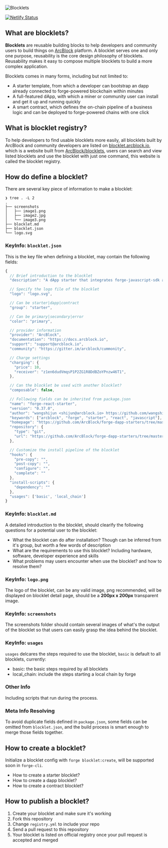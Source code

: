 ![Blocklets](https://www.arcblock.io/.netlify/functions/badge/?text=Blocklets)

[![Netlify Status](https://api.netlify.com/api/v1/badges/e5a09e68-ebdb-4115-aa55-1d9b05e2f150/deploy-status)](https://app.netlify.com/sites/blocklets/deploys)

## What are blocklets?

**Blocklets** are reusable building blocks to help developers and community users to build things on [ArcBlock](https://www.arcblock.io) platform. A blocklet serves one and only one purpose, reusability is the core design philosophy of blocklets. Reusability makes it easy to compose multiple blocklets to build a more complex application.

Blocklets comes in many forms, including but not limited to:

- A starter template, from which a developer can bootstrap an dapp already connected to forge-powered blockchain within minutes
- A full-featured dApp, with which a miner or community user can install and get it up and running quickly
- A smart contract, which defines the on-chain pipeline of a business logic and can be deployed to forge-powered chains with one click

## What is blocklet registry?

To help developers to find usable blocklets more easily, all blocklets built by ArcBlock and community developers are listed on [blocklet.arcblock.io](https://blocklet.arcblock.io), which is a website built from [ArcBlock/blocklets](https://github.com/arcblock/blocklets), users can search and view listed blocklets and use the blocklet with just one command, this website is called the blocklet registry.

## How do define a blocklet?

There are several key piece of information to make a blocklet:

```shell
❯ tree . -L 2
.
├── screenshots
│   ├── image1.png
│   ├── image2.jpg
│   └── image3.png
├── blocklet.md
├── blocklet.json
└── logo.svg
```

### KeyInfo: `blocklet.json`

This is the key file when defining a blocklet, may contain the following fields:

```javascript
{
  // Brief introduction to the blocklet
  "description": "A dApp starter that integrates forge-javascript-sdk and create-react-app",

  // Specify the logo file of the blocklet
  "logo": "logo.svg",

  // Can be starter|dapp|contract
  "group": "starter",

  // Can be primary|secondary|error
  "color": "primary",

  // provider information
  "provider": "ArcBlock",
  "documentation": "https://docs.arcblock.io",
  "support": "support@arcblock.io",
  "community": "https://gitter.im/arcblock/cummonity",

  // Charge settings
  "charging": {
    "price": 10,
    "receiver": "z1en6dudVmqsP1P2ZG1R8DdBZoYPnzw46T1",
  },

  // Can the blocklet be used with another blocklet?
  "composable": false,

  // Following fields can be inherited from package.json
  "name": "forge-react-starter",
  "version": "0.37.0",
  "author": "wangshijun <shijun@arcblock.io> https://github.com/wangshijun",
  "keywords": ["arcblock", "forge", "starter", "react", "javascript"],
  "homepage": "https://github.com/ArcBlock/forge-dapp-starters/tree/master/packages/forge-react-starter",
  "repository": {
    "type": "git",
    "url": "https://github.com/ArcBlock/forge-dapp-starters/tree/master/packages/forge-react-starter"
  },

  // Customize the install pipeline of the blocklet
  "hooks": {
    "pre-copy": "",
    "post-copy": "",
    "configure": "",
    "complete": ""
  },
  "install-scripts": {
    "dependency": ""
  },
  "usages": ['basic', 'local_chain']
}
```

### KeyInfo: `blocklet.md`

A detailed introduction to the blocklet, should clearify the following questions for a potential user to the blocklet:

- What the blocklet can do after installation? Though can be inferred from it's group, but worth a few words of description
- What are the requirements to use this blocklet? Including hardware, software, developer experience and skills
- What problems may users encounter when use the blocklet? and how to resolve them?

### KeyInfo: `logo.png`

The logo of the blocklet, can be any valid image, png recommended, will be displayed on blocklet detail page, should be a **200px x 200px** transparent image.

### KeyInfo: `screenshots`

The screenshots folder should contain several images of what's the output of the blocklet so that users can easily grasp the idea behind the blocklet.

### KeyInfo: `usages`

`usages` delcares the steps required to use the blocklet, `basic` is default to all blocklets, currently:

- basic: the basic steps required by all blocklets
- local_chain: include the steps starting a local chain by forge

### Other Info

Including scripts that run during the process.

### Meta Info Resolving

To avoid duplicate fields defined in `package.json`, some fields can be omitted from `blocklet.json`, and the build process is smart enough to merge those fields together.

## How to create a blocklet?

Initialize a blocklet config with `forge blocklet:create`, will be supported soon in `forge-cli`.

- How to create a starter blocklet?
- How to create a dapp blocklet?
- How to create a contract blocklet?

## How to publish a blocklet?

1. Create your blocklet and make sure it's working
2. Fork this repository
3. Change `registry.yml` to include your repo
4. Send a pull request to this repository
5. Your blocklet is listed on official registry once your pull request is accepted and merged
